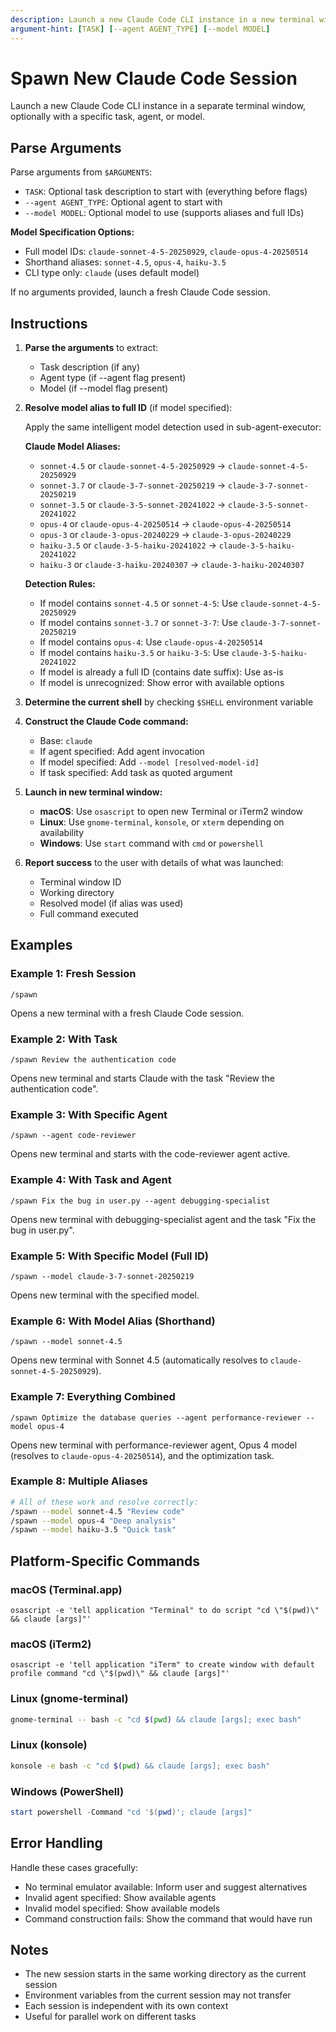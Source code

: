 ```yaml
---
description: Launch a new Claude Code CLI instance in a new terminal window
argument-hint: [TASK] [--agent AGENT_TYPE] [--model MODEL]
---
```


# Spawn New Claude Code Session

Launch a new Claude Code CLI instance in a separate terminal window, optionally with a specific task, agent, or model.

## Parse Arguments

Parse arguments from `$ARGUMENTS`:
- `TASK`: Optional task description to start with (everything before flags)
- `--agent AGENT_TYPE`: Optional agent to start with
- `--model MODEL`: Optional model to use (supports aliases and full IDs)

**Model Specification Options:**
- Full model IDs: `claude-sonnet-4-5-20250929`, `claude-opus-4-20250514`
- Shorthand aliases: `sonnet-4.5`, `opus-4`, `haiku-3.5`
- CLI type only: `claude` (uses default model)

If no arguments provided, launch a fresh Claude Code session.

## Instructions

1. **Parse the arguments** to extract:
   - Task description (if any)
   - Agent type (if --agent flag present)
   - Model (if --model flag present)

2. **Resolve model alias to full ID** (if model specified):

   Apply the same intelligent model detection used in sub-agent-executor:

   **Claude Model Aliases:**
   - `sonnet-4.5` or `claude-sonnet-4-5-20250929` → `claude-sonnet-4-5-20250929`
   - `sonnet-3.7` or `claude-3-7-sonnet-20250219` → `claude-3-7-sonnet-20250219`
   - `sonnet-3.5` or `claude-3-5-sonnet-20241022` → `claude-3-5-sonnet-20241022`
   - `opus-4` or `claude-opus-4-20250514` → `claude-opus-4-20250514`
   - `opus-3` or `claude-3-opus-20240229` → `claude-3-opus-20240229`
   - `haiku-3.5` or `claude-3-5-haiku-20241022` → `claude-3-5-haiku-20241022`
   - `haiku-3` or `claude-3-haiku-20240307` → `claude-3-haiku-20240307`

   **Detection Rules:**
   - If model contains `sonnet-4.5` or `sonnet-4-5`: Use `claude-sonnet-4-5-20250929`
   - If model contains `sonnet-3.7` or `sonnet-3-7`: Use `claude-3-7-sonnet-20250219`
   - If model contains `opus-4`: Use `claude-opus-4-20250514`
   - If model contains `haiku-3.5` or `haiku-3-5`: Use `claude-3-5-haiku-20241022`
   - If model is already a full ID (contains date suffix): Use as-is
   - If model is unrecognized: Show error with available options

3. **Determine the current shell** by checking `$SHELL` environment variable

4. **Construct the Claude Code command:**
   - Base: `claude`
   - If agent specified: Add agent invocation
   - If model specified: Add `--model [resolved-model-id]`
   - If task specified: Add task as quoted argument

5. **Launch in new terminal window:**
   - **macOS**: Use `osascript` to open new Terminal or iTerm2 window
   - **Linux**: Use `gnome-terminal`, `konsole`, or `xterm` depending on availability
   - **Windows**: Use `start` command with `cmd` or `powershell`

6. **Report success** to the user with details of what was launched:
   - Terminal window ID
   - Working directory
   - Resolved model (if alias was used)
   - Full command executed

## Examples

### Example 1: Fresh Session
```
/spawn
```
Opens a new terminal with a fresh Claude Code session.

### Example 2: With Task
```
/spawn Review the authentication code
```
Opens new terminal and starts Claude with the task "Review the authentication code".

### Example 3: With Specific Agent
```
/spawn --agent code-reviewer
```
Opens new terminal and starts with the code-reviewer agent active.

### Example 4: With Task and Agent
```
/spawn Fix the bug in user.py --agent debugging-specialist
```
Opens new terminal with debugging-specialist agent and the task "Fix the bug in user.py".

### Example 5: With Specific Model (Full ID)
```
/spawn --model claude-3-7-sonnet-20250219
```
Opens new terminal with the specified model.

### Example 6: With Model Alias (Shorthand)
```
/spawn --model sonnet-4.5
```
Opens new terminal with Sonnet 4.5 (automatically resolves to `claude-sonnet-4-5-20250929`).

### Example 7: Everything Combined
```
/spawn Optimize the database queries --agent performance-reviewer --model opus-4
```
Opens new terminal with performance-reviewer agent, Opus 4 model (resolves to `claude-opus-4-20250514`), and the optimization task.

### Example 8: Multiple Aliases
```bash
# All of these work and resolve correctly:
/spawn --model sonnet-4.5 "Review code"
/spawn --model opus-4 "Deep analysis"
/spawn --model haiku-3.5 "Quick task"
```

## Platform-Specific Commands

### macOS (Terminal.app)
```applescript
osascript -e 'tell application "Terminal" to do script "cd \"$(pwd)\" && claude [args]"'
```

### macOS (iTerm2)
```applescript
osascript -e 'tell application "iTerm" to create window with default profile command "cd \"$(pwd)\" && claude [args]"'
```

### Linux (gnome-terminal)
```bash
gnome-terminal -- bash -c "cd $(pwd) && claude [args]; exec bash"
```

### Linux (konsole)
```bash
konsole -e bash -c "cd $(pwd) && claude [args]; exec bash"
```

### Windows (PowerShell)
```powershell
start powershell -Command "cd '$(pwd)'; claude [args]"
```

## Error Handling

Handle these cases gracefully:
- No terminal emulator available: Inform user and suggest alternatives
- Invalid agent specified: Show available agents
- Invalid model specified: Show available models
- Command construction fails: Show the command that would have run

## Notes

- The new session starts in the same working directory as the current session
- Environment variables from the current session may not transfer
- Each session is independent with its own context
- Useful for parallel work on different tasks
